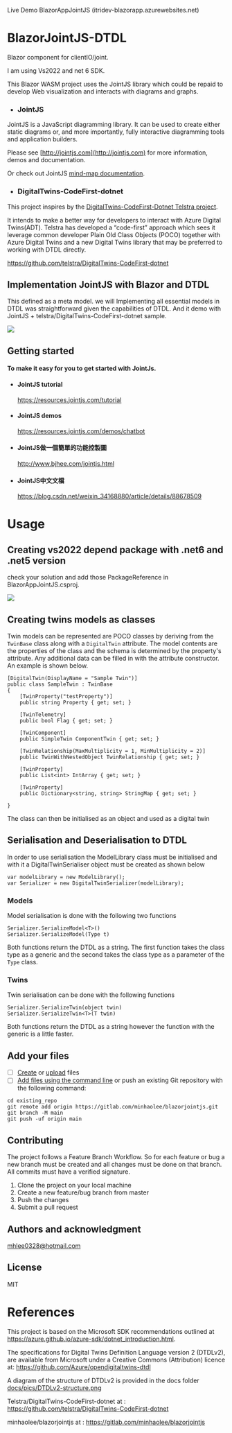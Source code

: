 Live Demo
BlazorAppJointJS (itridev-blazorapp.azurewebsites.net)


# BlazorJointJS-DTDL

Blazor component for clientIO/joint.

I am using Vs2022 and net 6 SDK.

This Blazor WASM project uses the JointJS library which could be repaid to develop Web visualization and interacts with diagrams and graphs.

- ### JointJS 

JointJS is a JavaScript diagramming library. It can be used to create either static diagrams or, and more
importantly, fully interactive diagramming tools and application builders.

Please see [http://jointjs.com](http://jointjs.com) for more information, demos and documentation.

Or check out JointJS  [mind-map documentation](https://resources.jointjs.com/mmap/joint.html).

- ### DigitalTwins-CodeFirst-dotnet

This project inspires by the [DigitalTwins-CodeFirst-Dotnet Telstra project](https://github.com/telstra/DigitalTwins-CodeFirst-dotnet).

It intends to make a better way for developers to interact with Azure Digital Twins(ADT). Telstra has developed a “code-first” approach which sees it leverage common developer Plain Old Class Objects (POCO) together with Azure Digital Twins and a new Digital Twins library that may be preferred to working with DTDL directly.

https://github.com/telstra/DigitalTwins-CodeFirst-dotnet



## Implementation JointJS with Blazor  and  DTDL

This defined as a meta model. we will Implementing all essential models in DTDL was straightforward given the capabilities of DTDL. And it demo with JointJS + telstra/DigitalTwins-CodeFirst-dotnet sample.

![](./res/2022-05-05_190526.jpg)



## Getting started

#### To make it easy for you to get started with JointJs.

- #### JointJS tutorial 

  https://resources.jointjs.com/tutorial

- #### JointJS demos

  https://resources.jointjs.com/demos/chatbot

- #### JointJS做一個簡單的功能控製圖

  http://www.bjhee.com/jointjs.html

- #### JointJS中文文檔

  https://blog.csdn.net/weixin_34168880/article/details/88678509





# Usage

## Creating vs2022 depend package with .net6 and .net5 version 

check your solution and add those PackageReference in BlazorAppJointJS.csproj.

![](./res/2022-05-05_155351.jpg)





## Creating twins models as classes

Twin models can be represented are POCO classes by deriving from the `TwinBase` class along with a `DigitalTwin` attribute. The model contents are the properties of the class and the schema is determined by the property's attribute. Any additional data can be filled in with the attribute constructor. An example is shown below.

```
[DigitalTwin(DisplayName = "Sample Twin")]
public class SampleTwin : TwinBase
{
    [TwinProperty("testProperty")]
    public string Property { get; set; }

    [TwinTelemetry]
    public bool Flag { get; set; }

    [TwinComponent]
    public SimpleTwin ComponentTwin { get; set; }

    [TwinRelationship(MaxMultiplicity = 1, MinMultiplicity = 2)]
    public TwinWithNestedObject TwinRelationship { get; set; }

    [TwinProperty]
    public List<int> IntArray { get; set; }

    [TwinProperty]
    public Dictionary<string, string> StringMap { get; set; }

}
```

The class can then be initialised as an object and used as a digital twin

## Serialisation and Deserialisation to DTDL

In order to use serialisation the ModelLibrary class must be initialised and with it a DigitalTwinSerialiser object must be created as shown below

```
var modelLibrary = new ModelLibrary();
var Serializer = new DigitalTwinSerializer(modelLibrary);
```

### Models

Model serialisation is done with the following two functions

```
Serializer.SerializeModel<T>()
Serializer.SerializeModel(Type t)
```

Both functions return the DTDL as a string. The first function takes the class type as a generic and the second takes the class type as a parameter of the `Type` class.

### Twins

Twin serialisation can be done with the following functions

```
Serializer.SerializeTwin(object twin)
Serializer.SerializeTwin<T>(T twin)
```

Both functions return the DTDL as a string however the function with the generic is a little faster.









## Add your files

- [ ] [Create](https://docs.gitlab.com/ee/user/project/repository/web_editor.html#create-a-file) or [upload](https://docs.gitlab.com/ee/user/project/repository/web_editor.html#upload-a-file) files
- [ ] [Add files using the command line](https://docs.gitlab.com/ee/gitlab-basics/add-file.html#add-a-file-using-the-command-line) or push an existing Git repository with the following command:

```
cd existing_repo
git remote add origin https://gitlab.com/minhaolee/blazorjointjs.git
git branch -M main
git push -uf origin main
```



## Contributing
The project follows a Feature Branch Workflow. So for each feature or bug a new branch must be created and all changes must be done on that branch. All commits must have a verified signature.

1. Clone the project on your local machine
2. Create a new feature/bug branch from master
3. Push the changes
4. Submit a pull request

## Authors and acknowledgment
mhlee0328@hotmail.com

## License
MIT



# References

This project is based on the Microsoft SDK recommendations outlined at https://azure.github.io/azure-sdk/dotnet_introduction.html.

The specifications for Digital Twins Definition Language version 2 (DTDLv2), are available from Microsoft under a Creative Commons (Attribution) licence at: https://github.com/Azure/opendigitaltwins-dtdl

A diagram of the structure of DTDLv2 is provided in the docs folder [docs/pics/DTDLv2-structure.png](https://github.com/telstra/DigitalTwins-CodeFirst-dotnet/blob/main/docs/pics/DTDLv2-structure.png)



Telstra/DigitalTwins-CodeFirst-dotnet at : https://github.com/telstra/DigitalTwins-CodeFirst-dotnet

minhaolee/blazorjointjs at : https://gitlab.com/minhaolee/blazorjointjs
